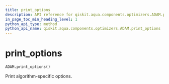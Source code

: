 ```yaml
---
title: print_options
description: API reference for qiskit.aqua.components.optimizers.ADAM.print_options
in_page_toc_min_heading_level: 1
python_api_type: method
python_api_name: qiskit.aqua.components.optimizers.ADAM.print_options
---
```


# print\_options

<span id="qiskit.aqua.components.optimizers.ADAM.print_options" />

`ADAM.print_options()`

Print algorithm-specific options.

